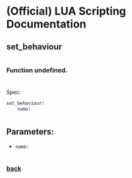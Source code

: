 
# (Official) LUA Scripting Documentation

## set_behaviour
#
### Function undefined.
#
Spec:
```lua
set_behaviour(
	name)
```
#
## Parameters:
- `name:` 
#
### [back](../other)
